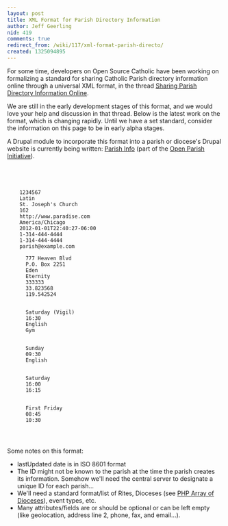 ```yaml
---
layout: post
title: XML Format for Parish Directory Information
author: Jeff Geerling
nid: 419
comments: true
redirect_from: /wiki/117/xml-format-parish-directo/
created: 1325094895
---
```

For some time, developers on Open Source Catholic have been working on formalizing a standard for sharing Catholic Parish directory information online through a universal XML format, in the thread <a href="http://www.opensourcecatholic.com/forum/topics/346">Sharing Parish Directory Information Online</a>.

We are still in the early development stages of this format, and we would love your help and discussion in that thread. Below is the latest work on the format, which is changing rapidly. Until we have a set standard, consider the information on this page to be in early alpha stages.

A Drupal module to incorporate this format into a parish or diocese's Drupal website is currently being written: <a href="http://drupal.org/project/parish_info">Parish Info</a> (part of the <a href="http://www.opensourcecatholic.com/project/open-parish-website">Open Parish Initiative</a>).

<code>
<?xml version="1.0" encoding="UTF-8"?>
<parishdata xmlns="http://www.opensourcecatholic.com/parishdata">
  <parish>
    <id>1234567</id>
    <rite>Latin</rite>
    <name>St. Joseph's Church</name>
    <diocese>162</diocese>
    <url>http://www.paradise.com</url>
    <timezone>America/Chicago</timezone>
    <lastUpdated>2012-01-01T22:40:27-06:00</lastUpdated>
    <phone>1-314-444-4444</phone>
    <fax>1-314-444-4444</phone>
    <email>parish@example.com</email>
    <location>
      <street>777 Heaven Blvd</addressStreet>
      <street2>P.O. Box 2251</addressStreet2>
      <city>Eden</city>
      <state>Eternity</state>
      <zip>333333</zip>
      <latitude>33.823568</latitude>
      <longitude>119.542524</longitude>
    </location>
    <event type="mass">
      <day>Saturday (Vigil)</day>
      <start>16:30</start>
      <language>English</language>
      <location>Gym</location>
    </event>
    <event type="mass">
      <day>Sunday</day>
      <start>09:30</start>
      <language>English</language>
    </event>
    <event type="reconciliation">
      <day>Saturday</day>
      <start>16:00</start>
      <end>16:15</end>
    </event>
    <event type="adoration">
      <day>First Friday</day>
      <start>08:45</start>
      <end>10:30</end>
    </event>
  </parish>
</parishdata>
</code>

Some notes on this format:

<ul>
<li>lastUpdated date is in ISO 8601 format</li>
<li>The ID might not be known to the parish at the time the parish creates its information. Somehow we'll need the central server to designate a unique ID for each parish...</li>
<li>We'll need a standard format/list of Rites, Dioceses (see <a href="http://www.opensourcecatholic.com/wiki/117/php-array-list-all-united">PHP Array of Dioceses</a>), event types, etc.</li>
<li>Many attributes/fields are or should be optional or can be left empty (like geolocation, address line 2, phone, fax, and email...).</li>
</ul>
